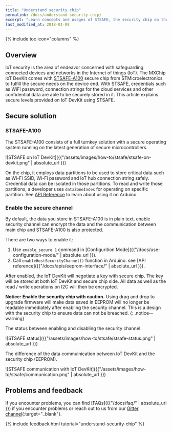 ```yaml
---
title: "Understand security chip"
permalink: /docs/understand-security-chip/
excerpt: "Learn concepts and usages of STSAFE, the security chip on the DevKit"
last_modified_at: 2018-01-08
---
```


{% include toc icon="columns" %}

## Overview

IoT security is the area of endeavor concerned with safeguarding connected devices and networks in the Internet of things (IoT). The MXChip IoT DevKit comes with [STSAFE-A100](http://www.st.com/en/secure-mcus/stsafe-a100.html) secure chip from STMicroelectronics to fulfill the secure needs on the device end. With STSAFE, credentials such as WiFi password, connection strings for the cloud services and other confidential data are able to be securely stored in it. This article explains secure levels provided on IoT DevKit using STSAFE.

## Secure solution

### STSAFE-A100

The STSAFE-A100 consists of a full turnkey solution with a secure operating system running on the latest generation of secure microcontrollers.

![STSAFE on IoT DevKit]({{"/assets/images/how-to/stsafe/stsafe-on-devkit.png" | absolute_url }})

On the chip, it employs data partitions to be used to store critical data such as Wi-Fi SSID, Wi-Fi password and IoT hub connection string safely. Credential data can be isolated in those partitions. To read and write those partitions, a developer uses `dataZoneIndex` for operating on specific partition. See [API Reference](http://microsoft.github.io/azure-iot-developer-kit/docs/apis/eeprom-interface/) to learn about using it on Arduino.

### Enable the secure channel

By default,  the data you store in STSAFE-A100 is in plain text, enable security channel can encrypt the data and the communication between main chip and  STSAFE-A100 is also protected. 

There are two ways to enable it:

1. Use `enable_secure 1` command in [Configurition Mode]({{"/docs/use-configuration-mode/" | absolute_url }}).
2. Call `enableHostSecurityChannel()` function in Arduino. see [API reference]({{"/docs/apis/eeprom-interface/" | absolute_url }}).

After enabled, the IoT DevKit will negotiate a key with secure chip. The key will be stored at both IoT DevKit and secure chip side. All data as well as the read / write operations on I2C will then be encrypted.

**Notice:** **Enable the security chip with caution.** Using drag and drop to upgrade firmware will make data saved in EEPROM will no longer be readable immediately after enabling the security channel. This is a design with the security chip to ensure data can not be breached.
{: .notice--warning}

The status between enabling and disabling the security channel.

![STSAFE status]({{"/assets/images/how-to/stsafe/stsafe-status.png" | absolute_url }})

The difference of the data commuinication between IoT DevKit and the security chip (EEPROM).

![STSAFE communication with IoT DevKit]({{"/assets/images/how-to/stsafe/communication.png" | absolute_url }})

## Problems and feedback

If you encounter problems, you can find [FAQs]({{"/docs/faq/" | absolute_url }}) if you encounter problems or reach out to us from our [Gitter channel](https://gitter.im/Microsoft/azure-iot-developer-kit){:target="_blank"}.

{% include feedback.html tutorial="understand-security-chip" %}

